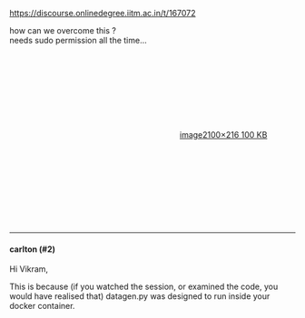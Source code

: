 https://discourse.onlinedegree.iitm.ac.in/t/167072

how can we overcome this ?<br/>
needs sudo permission all the time…<br/>
<div class="lightbox-wrapper"><a class="lightbox" data-download-href="/uploads/short-url/yXVNx8O1oDleUm0YAE5Z6ZAElJk.png?dl=1" href="https://europe1.discourse-cdn.com/flex013/uploads/iitm/original/3X/f/5/f51040627e050b955bb243c23f1f660da36b73ae.png" rel="noopener nofollow ugc" title="image"><div class="meta"><svg aria-hidden="true" class="fa d-icon d-icon-far-image svg-icon"><use href="#far-image"></use></svg><span class="filename">image</span><span class="informations">2100×216 100 KB</span><svg aria-hidden="true" class="fa d-icon d-icon-discourse-expand svg-icon"><use href="#discourse-expand"></use></svg></div></a></div></p><hr>

<h4>carlton (#2)</h4>
<p>Hi Vikram,</p>
<p>This is because (if you watched the session, or examined the code, you would have realised that) datagen.py was designed to run inside your docker container.